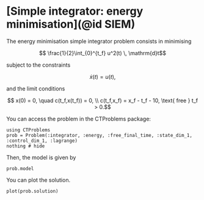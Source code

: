 # [Simple integrator: energy minimisation](@id SIEM)

The energy minimisation simple integrator problem consists in minimising
```math
    \frac{1}{2}\int_{0}^{t_f} u^2(t) \, \mathrm{d}t
```
subject to the constraints
```math
    \dot x(t) = u(t),
```
and the limit conditions
```math
    x(0) = 0, \quad c(t_f,x(t_f)) = 0, \\
    c(t_f,x_f) = x_f - t_f - 10, \text{ free } t_f > 0.
```

You can access the problem in the CTProblems package:
```@example main
using CTProblems
prob = Problem(:integrator, :energy, :free_final_time, :state_dim_1, :control_dim_1, :lagrange)
nothing # hide
```

Then, the model is given by
```@example main
prob.model
```

You can plot the solution.
```@example main
plot(prob.solution)
```
